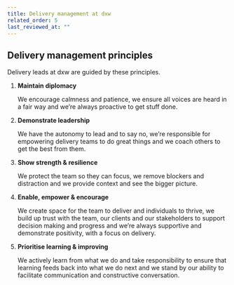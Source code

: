 ```yaml
---
title: Delivery management at dxw
related_order: 5
last_reviewed_at: ""
---
```


## Delivery management principles

Delivery leads at dxw are guided by these principles.

1. **Maintain diplomacy**

   We encourage calmness and patience, we ensure all voices are heard in a fair
   way and we’re always proactive to get stuff done.

2. **Demonstrate leadership**

   We have the autonomy to lead and to say no, we’re responsible for empowering
   delivery teams to do great things and we coach others to get the best from
   them.

3. **Show strength & resilience**

   We protect the team so they can focus, we remove blockers and distraction and
   we provide context and see the bigger picture.

4. **Enable, empower & encourage**

   We create space for the team to deliver and individuals to thrive, we build
   up trust with the team, our clients and our stakeholders to support decision
   making and progress and we’re always supportive and demonstrate positivity,
   with a focus on delivery.

5. **Prioritise learning & improving**

   We actively learn from what we do and take responsibility to ensure that
   learning feeds back into what we do next and we stand by our ability to
   facilitate communication and constructive conversation.
